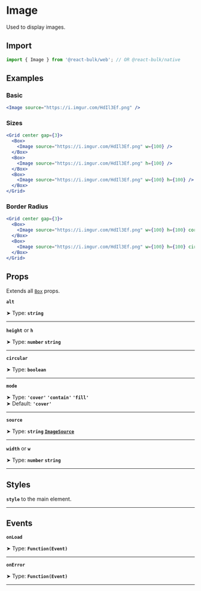 # Image

Used to display images.

## Import

```jsx
import { Image } from '@react-bulk/web'; // OR @react-bulk/native
```

## Examples

### Basic
```jsx live
<Image source="https://i.imgur.com/HdIl3Ef.png" />
```

### Sizes

```jsx live
<Grid center gap={3}>
  <Box>
    <Image source="https://i.imgur.com/HdIl3Ef.png" w={100} />
  </Box>
  <Box>
    <Image source="https://i.imgur.com/HdIl3Ef.png" h={100} />
  </Box>
  <Box>
    <Image source="https://i.imgur.com/HdIl3Ef.png" w={100} h={100} />
  </Box>
</Grid>
```

### Border Radius

```jsx live
<Grid center gap={3}>
  <Box>
    <Image source="https://i.imgur.com/HdIl3Ef.png" w={100} h={100} corners={2} />
  </Box>
  <Box>
    <Image source="https://i.imgur.com/HdIl3Ef.png" w={100} h={100} circular />
  </Box>
</Grid>
```

## Props

Extends all [`Box`](/docs/core/box#props) props.

**`alt`**

➤ Type: **`string`** <br/>

---

**`height`** or **`h`**

➤ Type: **`number` `string`** <br/>

---

**`circular`**

➤ Type: **`boolean`** <br/>

---

**`mode`**

➤ Type: **`'cover'` `'contain'` `'fill'`** <br/>
➤ Default: **`'cover'`** <br/>

---

**`source`**

➤ Type: **`string` [`ImageSource`](https://reactnative.dev/docs/image#source)** <br/>

---

**`width`** or **`w`**

➤ Type: **`number` `string`** <br/>

---

## Styles

**`style`** to the main element.

---

## Events

**`onLoad`**

➤ Type: **`Function(Event)`** <br/>

---

**`onError`**

➤ Type: **`Function(Event)`** <br/>

---
